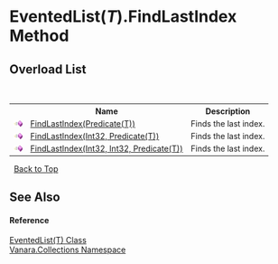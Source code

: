 # EventedList(*T*).FindLastIndex Method 
 


## Overload List
&nbsp;<table><tr><th></th><th>Name</th><th>Description</th></tr><tr><td>![Public method](media/pubmethod.gif "Public method")</td><td><a href="26655e57-a477-654a-48ba-9fac58a2a849">FindLastIndex(Predicate(T))</a></td><td>
Finds the last index.</td></tr><tr><td>![Public method](media/pubmethod.gif "Public method")</td><td><a href="c2bac022-8bb3-f63b-b947-993e42009eea">FindLastIndex(Int32, Predicate(T))</a></td><td>
Finds the last index.</td></tr><tr><td>![Public method](media/pubmethod.gif "Public method")</td><td><a href="c2931bce-b023-cd63-4980-b3bdf58ae6a8">FindLastIndex(Int32, Int32, Predicate(T))</a></td><td>
Finds the last index.</td></tr></table>&nbsp;
<a href="#eventedlist(*t*).findlastindex-method">Back to Top</a>

## See Also


#### Reference
<a href="76b2d53b-475e-39f2-60e1-b6b89876e9a2">EventedList(T) Class</a><br /><a href="062563b8-e616-d697-89ef-6de2b291d4a0">Vanara.Collections Namespace</a><br />